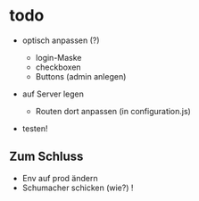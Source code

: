 # todo

- optisch anpassen (?)
  - login-Maske
  - checkboxen
  - Buttons (admin anlegen)
  
- auf Server legen
  - Routen dort anpassen (in configuration.js)

- testen!


## Zum Schluss
- Env auf prod ändern
- Schumacher schicken (wie?) !

